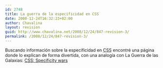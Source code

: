 ```yaml
---
id: 2748
title: La guerra de la especificidad en CSS
date: 2008-12-24T16:32:23+02:00
author: Chavalina
layout: revision
guid: http://www.chavalina.net/2008/12/24/847-revision-3/
permalink: /2008/12/24/847-revision-3/
---
```

Buscando información sobre la especificidad en <acronym title="Cascade Style Sheets">CSS</acronym> encontré una página donde lo explican de forma divertida, con una analog&iacute;a con La Guerra de las Galaxias: <a href="http://www.stuffandnonsense.co.uk/archives/css_specificity_wars.html" target="_blank">CSS: Specificity wars</a>